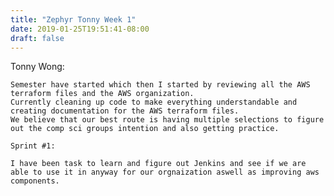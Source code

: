 ```yaml
---
title: "Zephyr Tonny Week 1"
date: 2019-01-25T19:51:41-08:00
draft: false
---
```


Tonny Wong:

	Semester have started which then I started by reviewing all the AWS terraform files and the AWS organization.
	Currently cleaning up code to make everything understandable and creating documentation for the AWS terraform files.
	We believe that our best route is having multiple selections to figure out the comp sci groups intention and also getting practice.
	
	Sprint #1:
	
	I have been task to learn and figure out Jenkins and see if we are able to use it in anyway for our orgnaization aswell as improving aws components.
	